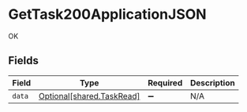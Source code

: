 # GetTask200ApplicationJSON

OK


## Fields

| Field                                                            | Type                                                             | Required                                                         | Description                                                      |
| ---------------------------------------------------------------- | ---------------------------------------------------------------- | ---------------------------------------------------------------- | ---------------------------------------------------------------- |
| `data`                                                           | [Optional[shared.TaskRead]](undefined/models/shared/taskread.md) | :heavy_minus_sign:                                               | N/A                                                              |